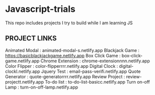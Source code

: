 # Javascript-trials
This repo includes projects I try to build while I am learning JS

## PROJECT LINKS

Animated Modal : animated-modal-s.netlify.app
Blackjack Game : https://basicblackjackgame.netlify.app
Box Click Game : box-click-game.netlify.app
Chrome Extension : chrome-extensionnnn.netlify.app
Color Flipper : color-flipperrrr.netlify.app
Digital Clock : digital-clockl.netlify.app
Jquery Test : email-pass-verifi.netlify.app
Quote Generator : quote-generatorrrr.netlify.app
Review Project : review-projectt.netlify.app
To-do list : to-do-list-basicc.netlify.app
Turn on-off Lamp : turn-on-off-lamp.netlify.app
